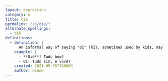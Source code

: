 ```yaml
---
layout: expression
category: o
title: Oie
permalink: "/o/oie/"
alternate_spellings:
  - oiê
definitions:
  - definition: |
      An informal way of saying "oi" (hi), sometimes used by kids, may also sound girl-ish.
    example: |
      - **Oiê**! Tudo bom?
      - Oi! Tudo sim, e você?
    created: 2021-09-05T160603
    author: kinow
---
```

